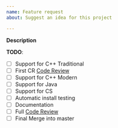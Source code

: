 ```yaml
---
name: Feature request
about: Suggest an idea for this project

---
```


**Description**

**TODO**:
- [ ] Support for C++ Traditional
- [ ] First CR [Code Review]()
- [ ] Support for C++ Modern
- [ ] Support for Java
- [ ] Support for CS
- [ ] Automatic install testing
- [ ] Documentation
- [ ] Full [Code Review]()
- [ ] Final Merge into master
